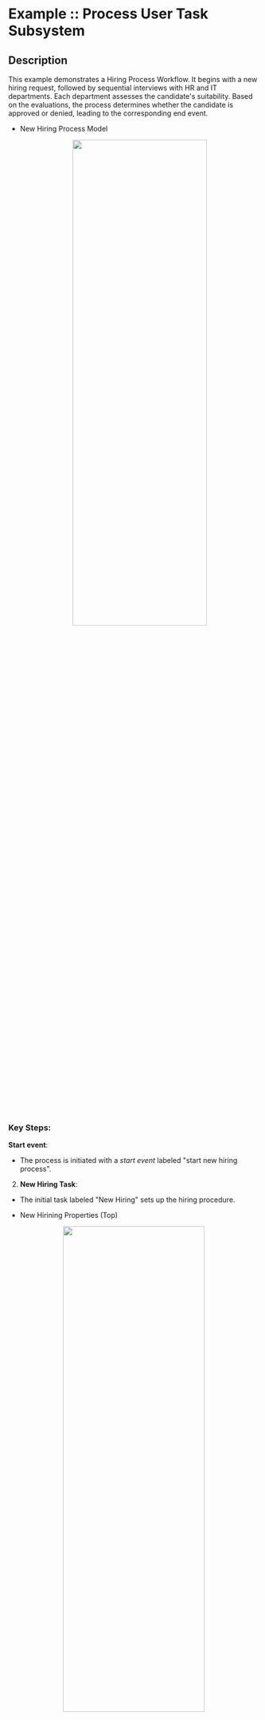 <!--
   Licensed to the Apache Software Foundation (ASF) under one
   or more contributor license agreements.  See the NOTICE file
   distributed with this work for additional information
   regarding copyright ownership.  The ASF licenses this file
   to you under the Apache License, Version 2.0 (the
   "License"); you may not use this file except in compliance
   with the License.  You may obtain a copy of the License at
     http://www.apache.org/licenses/LICENSE-2.0
   Unless required by applicable law or agreed to in writing,
   software distributed under the License is distributed on an
   "AS IS" BASIS, WITHOUT WARRANTIES OR CONDITIONS OF ANY
   KIND, either express or implied.  See the License for the
   specific language governing permissions and limitations
   under the License.
-->

# Example :: Process User Task Subsystem

## Description

This example demonstrates a Hiring Process Workflow. It begins with a new hiring request, followed by sequential interviews with HR and IT departments. Each department assesses the candidate's suitability. Based on the evaluations, the process determines whether the candidate is approved or denied, leading to the corresponding end event.

- New Hiring Process Model
  <p align="center"><img width=75% height=50% src="docs/images/NewHiringProcessModel.png"></p>

### Key Steps:

**Start event**:

- The process is initiated with a _start event_ labeled "start new hiring process".

2. **New Hiring Task**:

- The initial task labeled "New Hiring" sets up the hiring procedure.

* New Hirining Properties (Top)
<p align="center"><img width=75% height=50% src="docs/images/NewHiringTop.png"></p>

3. **HR Interview**:

- The first step is an HR Interview (User Task).
- After the interview, an exclusive gateway (HR approved?) is used to decide:
  - If "approved", the process moves to the IT interview.
  - If "not approved", the process ends with the "Application denied" task leading to the denied end event.

* HR Interview Properties (Top)
<p align="center"><img width=75% height=50% src="docs/images/HRInterviewTop.png"></p>

* HR InterviewAssignments
  <p align="center"><img width=75% height=50% src="docs/images/HRInterviewAssign.png"></p>

4. **IT Interview**:

- If the candidate passes the HR interview, they proceed to the _IT Interview_ (User Task).
- Another exclusive gateway (IT approved?) determines the outcome:
  - If "approved", the process proceeds to an "Application approved" task, followed by an approved end event.
  - If "not approved", it moves to the "Application denied" task, leading to the denied end event.

* IT Interview Properties (Top)
  <p align="center"><img width=75% height=50% src="docs/images/ITInterviewTop.png"></p>

* IT InterviewAssignments
  <p align="center"><img width=75% height=50% src="docs/images/ITInterviewAssign.png"></p>

5. **Application approved and Aplication Denied**:

- THis is the final task where the process can conclude in two ways:
  - _"approved"_: The candidate successfully completes both HR and IT interviews.
  - _"denied"_: The candidate fails either the HR or IT interview.

* Application Approved (Top)
<p align="center"><img width=75% height=50% src="docs/images/ApplicationAppTop.png"></p>

* Application Denied (Top)
<p align="center"><img width=75% height=50% src="docs/images/ApplicationDenTop.png"></p>

### Custom User Task assignment strategy

Kogito has a way to automatically assign User Tasks to a single User based on a defined logic, which is active by default. The default logic is very basic and doesn't cover real world business cases. This example shows how can you define your own logic. The `org.acme.candidate.CustomUserTaskAssignmentStrategyConfig.java` defines a simple logic assigning the User Task to an user based on the task name:

```java
@Override
  public Optional<String> computeAssigment(UserTaskInstance userTaskInstance, IdentityProvider identityProvider) {
      System.out.println("Computing assignment using custom User Task assignment strategy.");
      // Your custom logic goes here. For example:
      if ("hr_interview".equals(userTaskInstance.getTaskName())) {
          return Optional.of("recruiter");
      } else if ("it_interview".equals(userTaskInstance.getTaskName())) {
          return Optional.of("developer");
      } else {
          return Optional.empty();
      }
  }
```

If the task name is `hr_interview` the assigned user will be "recruiter". For the task `it_interview` the assigned user will be "developer". At least, if isn't any of this tasks, the method will not assign to any user.

## Running

### Prerequisites

- Java 17 installed
- Environment variable `JAVA_HOME` set accordingly
- Maven 3.9.6 installed
- Docker and Docker Compose to run the required example infrastructure.

### Compile and Run in local development mode

```sh
mvn clean compile quarkus:dev -Pdevelopment
```

NOTE: With dev mode of Quarkus you can take advantage of hot reload for business assets like processes, rules, decision tables and java code. No need to redeploy or restart your running application.

### Compile and Run in local JVM mode

```sh
mvn clean package
java -jar target/quarkus-app/quarkus-run.jar
```

or on Windows

```sh
mvn clean package
java -jar target\quarkus-app\quarkus-run.jar
```

### Package and Run in container mode

Running in container mode gives access to Management Console. First you need to have `Docker` and `Docker compose` installed. After it, build the project using the `container` profile:

```sh
mvn clean package -Pcontainer
```

Now, add an `.env` file with the content below:

```
PROJECT_VERSION=
KOGITO_MANAGEMENT_CONSOLE_IMAGE=
```

- `PROJECT_VERSION`: Should be set with the current Kogito version being used: `PROJECT_VERSION=`
- `KOGITO_MANAGEMENT_CONSOLE_IMAGE`: Should be set with the Kogito Management Console image `quay.io/kogito/management-console:${PROJECT_VERSION}`

Start Postgres, pgAdmin, Kogito business calendar example and Management Console with the command below:

```sh
docker compose up
```

You can stop any time hiting `CMD/CTRL + C`, and to clean-up, removing all containers, use the command below:

```sh
docker compose down
```

To access Management Console open `http://localhost:8280` in your browser.

## Using

Once the Kogito app is running, you can start a new process using the above `curl` command:

```sh
curl -X POST http://localhost:8080/hiring \
     -H "Content-Type: application/json" \
     -d '{
           "candidate": {
             "firstName": "John",
             "lastName": "Doe",
             "position": "Software Engineer"
           }
         }'
```

To get all processes use the GET request:

```sh
curl -X GET "http://localhost:8080/hiring"
```

Creating a new process will make the app waits for an user from the group `HR` to complete the task. You can get all tasks from the `HR` group with the following curl command:

```sh
curl -X 'GET' \
  'http://localhost:8080/usertasks/instance?group=HR' \
  -H 'accept: application/json'
```

Alternatively, it's possible to filter the tasks assigned to an user:

```sh
curl -X 'GET' \
  'http://localhost:8080/usertasks/instance?user=recruiter' \
  -H 'accept: application/json'
```

Or even both, using both query params: `group=HR&user=recruiter`. This filter is available in all `usertasks` routes.

The `"id"` value retuned by these requests is used in the User Task API replacing the `taskId`:

```sh
curl -X 'POST' \
  'http://localhost:8080/usertasks/instance/{taskId}/transition?user=recruiter' \
  -H 'accept: application/json' \
  -H 'Content-Type: application/json' \
  -d '{
  "transitionId": "complete",
  "data": {
    "hr_approval": "true"
  }
}'
```

The above request will transition the task, advancing the process to the IT_Interview, which you can retrieve the new `id` (taskId) with:

```sh
curl -X 'GET' \
  'http://localhost:8080/usertasks/instance?group=IT' \
  -H 'accept: application/json'
```

NOTE: To check the available `transitionId` for the current user task, you can use the GET route:

```sh
curl -X 'GET' \
  'http://localhost:8080/usertasks/instance/{taskId}/transition?user=recruiter' \
  -H 'accept: application/json'
```

To change the inputs and outputs values of a task, it's possible to use the `inputs` and `outputs` route.

**Inputs**

```sh
curl -X 'PUT' \
  'http://localhost:8080/usertasks/instance/{taskId}/inputs?user=recruiter' \
  -H 'accept: application/json' \
  -H 'Content-Type: application/json' \
  -d '{
  "candidate": {
    "firstName": "Jane",
    "lastName": "Doe",
    "position": "Software Engineer"
  }
}'
```

**Outputs**

```sh
curl -X 'PUT' \
  'http://localhost:8080/usertasks/instance/{taskId}/outputs?user=recruiter' \
  -H 'accept: application/json' \
  -H 'Content-Type: application/json' \
  -d '{"hr_approval": true}'
```

Additionally, it's possible to attach document links and add comments on each task

**Attachment**:

```sh
curl -X 'POST' \
  'http://localhost:8080/usertasks/instance/{taskId}/attachments?user=recruiter' \
  -H 'accept: application/json' \
  -H 'Content-Type: application/json' \
  -d '{
  "uri": "https://google.com",
  "name": "Google"
}'
```

NOTE: The `GET`, `PUT` and `DELETE` HTTP methods are avaiable for this route.

**Comment**:

```sh
curl -X 'POST' \
  'http://localhost:8080/usertasks/instance/{taskId}/comments?user=recruiter' \
  -H 'accept: application/json' \
  -H 'Content-Type: application/json' \
  -d '{
  "comment": "My comment"
}'
```

NOTE: The `GET`, `PUT` and `DELETE` HTTP methods are avaiable for this route.

NOTE: If you have started the Kogito app in development mode, you can check the entire API in the `localhost:8080/q/swagger-ui` route.

### OpenAPI (Swagger) documentation

[Specification at swagger.io](https://swagger.io/docs/specification/about/)

You can take a look at the [OpenAPI definition](http://localhost:8080/openapi?format=json) - automatically generated and included in this service - to determine all available operations exposed by this service. For easy readability you can visualize the OpenAPI definition file using a UI tool like for example available [Swagger UI](https://editor.swagger.io).

In addition, various clients to interact with this service can be easily generated using this OpenAPI definition.

When running in either Quarkus Development or Native mode, we also leverage the [Quarkus OpenAPI extension](https://quarkus.io/guides/openapi-swaggerui#use-swagger-ui-for-development) that exposes http://localhost:8080/q/swagger-ui/ that you can use to look at available REST endpoints and send test requests.

---

Apache KIE (incubating) is an effort undergoing incubation at The Apache Software
Foundation (ASF), sponsored by the name of Apache Incubator. Incubation is
required of all newly accepted projects until a further review indicates that
the infrastructure, communications, and decision making process have stabilized
in a manner consistent with other successful ASF projects. While incubation
status is not necessarily a reflection of the completeness or stability of the
code, it does indicate that the project has yet to be fully endorsed by the ASF.

Some of the incubating project’s releases may not be fully compliant with ASF
policy. For example, releases may have incomplete or un-reviewed licensing
conditions. What follows is a list of known issues the project is currently
aware of (note that this list, by definition, is likely to be incomplete):

- Hibernate, an LGPL project, is being used. Hibernate is in the process of
  relicensing to ASL v2
- Some files, particularly test files, and those not supporting comments, may
  be missing the ASF Licensing Header

If you are planning to incorporate this work into your product/project, please
be aware that you will need to conduct a thorough licensing review to determine
the overall implications of including this work. For the current status of this
project through the Apache Incubator visit:
https://incubator.apache.org/projects/kie.html
